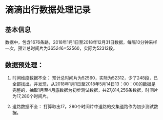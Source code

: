 # 滴滴出行数据处理记录

## 基本信息

数据中，包含1676条路，2018年1月1日至2018年12月31日数据，每隔10分钟采样一次，预计总时间片为365*24*6=52560，实际为52312段。


## 数据预处理：

1. 时间维度数据不全：
预计总时间片为52560，实际为52312，少了248段，已全部找出。并发现，从2018年1月1日至2018年5月14日13：00：00的数据是完整的，抽取1月至4月底数据为初步测试数据，共27,814,256条数据，时间片为17,280个时间片。

2. 道路数据不全：
打算取出17，280个时间片中道路的交集道路作为初步测试数据。
